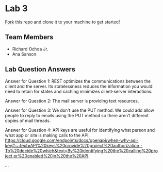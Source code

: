 # Lab 3
[Fork](https://docs.github.com/en/get-started/quickstart/fork-a-repo) this repo and clone it to your machine to get started!

## Team Members
- Richard Ochoa Jr.
- Ana Sanson

## Lab Question Answers

Answer for Question 1: REST optimizes the communications between the client and the server. Its statelessness reduces the information you would need to retain for states and caching minimizes client-server interactions.

Answer for Question 2: The mail server is providing text resources.

Answer for Question 3: We don't use the PUT method. We could add allow people to reply to emails using the PUT method so there aren't different copies of mail threads.

Answer for Question 4: API keys are useful for identifying what person and what app or site is making calls to the API.
https://cloud.google.com/endpoints/docs/openapi/when-why-api-key#:~:text=API%20keys%20provide%20project%20authorization,-To%20decide%20which&text=By%20identifying%20the%20calling%20project,or%20enabled%20in%20the%20API.

...